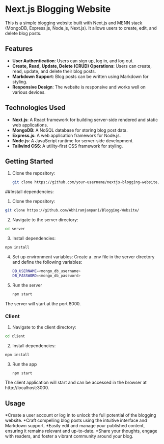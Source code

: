 # Next.js Blogging Website

This is a simple blogging website built with Next.js and MENN stack (MongoDB, Express.js, Node.js, Next.js). It allows users to create, edit, and delete blog posts.

## Features

- **User Authentication**: Users can sign up, log in, and log out.
- **Create, Read, Update, Delete (CRUD) Operations**: Users can create, read, update, and delete their blog posts.
- **Markdown Support**: Blog posts can be written using Markdown for styling.
- **Responsive Design**: The website is responsive and works well on various devices.

## Technologies Used

- **Next.js**: A React framework for building server-side rendered and static web applications.
- **MongoDB**: A NoSQL database for storing blog post data.
- **Express.js**: A web application framework for Node.js.
- **Node.js**: A JavaScript runtime for server-side development.
- **Tailwind CSS**: A utility-first CSS framework for styling.

## Getting Started

1. Clone the repository:

   ```bash
   git clone https://github.com/your-username/nextjs-blogging-website.git

##Install dependencies:
1.  Clone the repository:

   ```bash
   git clone https://github.com/Abhiramjampani/Blogging-Website/
   ```
2.  Navigate to the server directory:
  ```bash
  cd server
  ```
3.  Install dependencies:
   ```bash
   npm install
   ```
4.  Set up environment variables:
    Create a .env file in the server directory and define the following variables:
    ```bash
    DB_USERNAME=<mongo_db_username>
    DB_PASSWORD=<mongo_db_password>
    ```
5.  Run the server
    ```bash
    npm start
    ```
The server will start at the port 8000.

### Client

1.  Navigate to the client directory:
  ```bash
  cd client
  ```
2.  Install dependencies:
   ```bash
   npm install
   ```
3.  Run the app
    ```bash
    npm start
    ```
The client application will start and can be accessed in the browser at http://localhost:3000.

## Usage
*Create a user account or log in to unlock the full potential of the blogging website.
*Craft compelling blog posts using the intuitive interface and Markdown support.
*Easily edit and manage your published content, ensuring it remains relevant and up-to-date.
*Share your thoughts, engage with readers, and foster a vibrant community around your blog.
